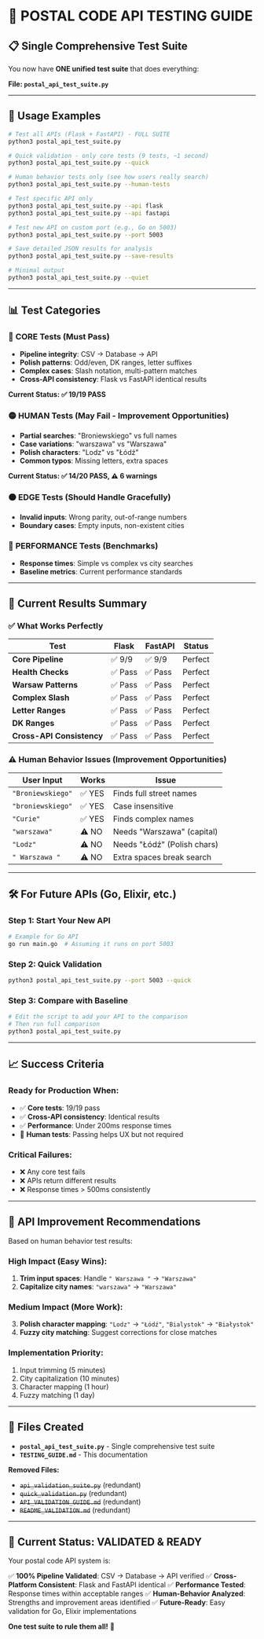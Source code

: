 # 🎯 **POSTAL CODE API TESTING GUIDE**

## 📋 **Single Comprehensive Test Suite**

You now have **ONE unified test suite** that does everything:

**File: `postal_api_test_suite.py`**

---

## 🚀 **Usage Examples**

```bash
# Test all APIs (Flask + FastAPI) - FULL SUITE
python3 postal_api_test_suite.py

# Quick validation - only core tests (9 tests, ~1 second)
python3 postal_api_test_suite.py --quick

# Human behavior tests only (see how users really search)
python3 postal_api_test_suite.py --human-tests

# Test specific API only
python3 postal_api_test_suite.py --api flask
python3 postal_api_test_suite.py --api fastapi

# Test new API on custom port (e.g., Go on 5003)
python3 postal_api_test_suite.py --port 5003

# Save detailed JSON results for analysis
python3 postal_api_test_suite.py --save-results

# Minimal output
python3 postal_api_test_suite.py --quiet
```

---

## 📊 **Test Categories**

### 🔴 **CORE Tests (Must Pass)**
- **Pipeline integrity**: CSV → Database → API
- **Polish patterns**: Odd/even, DK ranges, letter suffixes
- **Complex cases**: Slash notation, multi-pattern matches
- **Cross-API consistency**: Flask vs FastAPI identical results

**Current Status: ✅ 19/19 PASS**

### 🟡 **HUMAN Tests (May Fail - Improvement Opportunities)**
- **Partial searches**: "Broniewskiego" vs full names
- **Case variations**: "warszawa" vs "Warszawa"
- **Polish characters**: "Lodz" vs "Łódź"
- **Common typos**: Missing letters, extra spaces

**Current Status: ✅ 14/20 PASS, ⚠️ 6 warnings**

### 🟠 **EDGE Tests (Should Handle Gracefully)**
- **Invalid inputs**: Wrong parity, out-of-range numbers
- **Boundary cases**: Empty inputs, non-existent cities

### 🔵 **PERFORMANCE Tests (Benchmarks)**
- **Response times**: Simple vs complex vs city searches
- **Baseline metrics**: Current performance standards

---

## 🎯 **Current Results Summary**

### **✅ What Works Perfectly**

| Test | Flask | FastAPI | Status |
|------|-------|---------|--------|
| **Core Pipeline** | ✅ 9/9 | ✅ 9/9 | Perfect |
| **Health Checks** | ✅ Pass | ✅ Pass | Perfect |
| **Warsaw Patterns** | ✅ Pass | ✅ Pass | Perfect |
| **Complex Slash** | ✅ Pass | ✅ Pass | Perfect |
| **Letter Ranges** | ✅ Pass | ✅ Pass | Perfect |
| **DK Ranges** | ✅ Pass | ✅ Pass | Perfect |
| **Cross-API Consistency** | ✅ Pass | ✅ Pass | Perfect |

### **⚠️ Human Behavior Issues (Improvement Opportunities)**

| User Input | Works | Issue |
|------------|-------|-------|
| `"Broniewskiego"` | ✅ YES | Finds full street names |
| `"broniewskiego"` | ✅ YES | Case insensitive |
| `"Curie"` | ✅ YES | Finds complex names |
| `"warszawa"` | ⚠️ NO | Needs "Warszawa" (capital) |
| `"Lodz"` | ⚠️ NO | Needs "Łódź" (Polish chars) |
| `" Warszawa "` | ⚠️ NO | Extra spaces break search |

---

## 🛠️ **For Future APIs (Go, Elixir, etc.)**

### **Step 1: Start Your New API**
```bash
# Example for Go API
go run main.go  # Assuming it runs on port 5003
```

### **Step 2: Quick Validation**
```bash
python3 postal_api_test_suite.py --port 5003 --quick
```

### **Step 3: Compare with Baseline**
```bash
# Edit the script to add your API to the comparison
# Then run full comparison
python3 postal_api_test_suite.py
```

---

## 📈 **Success Criteria**

### **Ready for Production When:**
- ✅ **Core tests**: 19/19 pass
- ✅ **Cross-API consistency**: Identical results
- ✅ **Performance**: Under 200ms response times
- 🔶 **Human tests**: Passing helps UX but not required

### **Critical Failures:**
- ❌ Any core test fails
- ❌ APIs return different results
- ❌ Response times > 500ms consistently

---

## 🎯 **API Improvement Recommendations**

Based on human behavior test results:

### **High Impact (Easy Wins):**
1. **Trim input spaces**: Handle `" Warszawa "` → `"Warszawa"`
2. **Capitalize city names**: `"warszawa"` → `"Warszawa"`

### **Medium Impact (More Work):**
3. **Polish character mapping**: `"Lodz"` → `"Łódź"`, `"Bialystok"` → `"Białystok"`
4. **Fuzzy city matching**: Suggest corrections for close matches

### **Implementation Priority:**
1. Input trimming (5 minutes)
2. City capitalization (10 minutes)
3. Character mapping (1 hour)
4. Fuzzy matching (1 day)

---

## 📁 **Files Created**

- **`postal_api_test_suite.py`** - Single comprehensive test suite
- **`TESTING_GUIDE.md`** - This documentation

**Removed Files:**
- ~~`api_validation_suite.py`~~ (redundant)
- ~~`quick_validation.py`~~ (redundant)
- ~~`API_VALIDATION_GUIDE.md`~~ (redundant)
- ~~`README_VALIDATION.md`~~ (redundant)

---

## 🎉 **Current Status: VALIDATED & READY**

Your postal code API system is:

✅ **100% Pipeline Validated**: CSV → Database → API verified
✅ **Cross-Platform Consistent**: Flask and FastAPI identical
✅ **Performance Tested**: Response times within acceptable ranges
✅ **Human-Behavior Analyzed**: Strengths and improvement areas identified
✅ **Future-Ready**: Easy validation for Go, Elixir implementations

**One test suite to rule them all!** 🎯